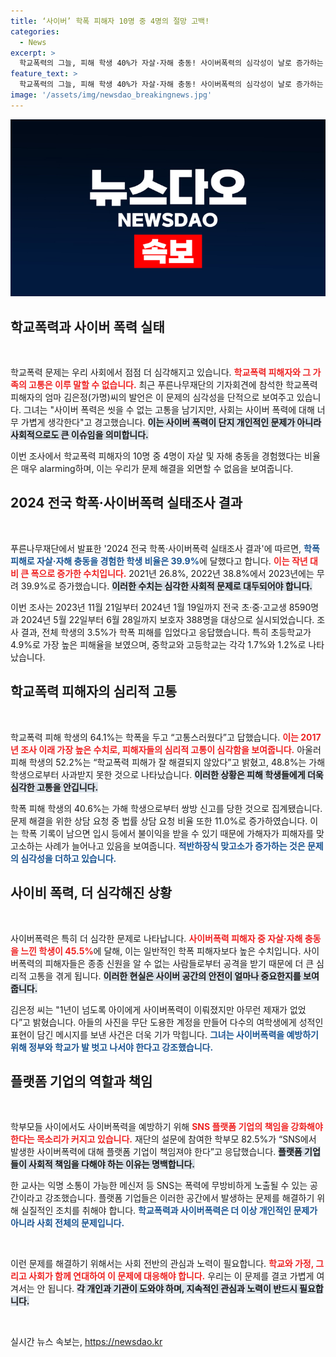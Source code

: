 ```yaml
---
title: ‘사이버’ 학폭 피해자 10명 중 4명의 절망 고백!
categories:
  - News
excerpt: >
  학교폭력의 그늘, 피해 학생 40%가 자살·자해 충동! 사이버폭력의 심각성이 날로 증가하는 가운데, 피해자들의 고통을 외면한 사회의 무관심이 도마 위에 올랐다. 그들이 원하는 건 무엇일까요?
feature_text: >
  학교폭력의 그늘, 피해 학생 40%가 자살·자해 충동! 사이버폭력의 심각성이 날로 증가하는 가운데, 피해자들의 고통을 외면한 사회의 무관심이 도마 위에 올랐다. 그들이 원하는 건 무엇일까요?
image: '/assets/img/newsdao_breakingnews.jpg'
---
```


<p><img src="/assets/img/newsdao_breakingnews.jpg" alt="implanttips 속보" /></p>

<h2 data-ke-size="size26">학교폭력과 사이버 폭력 실태</h2>

<p data-ke-size="size16">&nbsp;</p> 

<p>학교폭력 문제는 우리 사회에서 점점 더 심각해지고 있습니다. <b><span style="color: #ee2323;">학교폭력 피해자와 그 가족의 고통은 이루 말할 수 없습니다.</span></b> 최근 푸른나무재단의 기자회견에 참석한 학교폭력 피해자의 엄마 김은정(가명)씨의 발언은 이 문제의 심각성을 단적으로 보여주고 있습니다. 그녀는 "사이버 폭력은 씻을 수 없는 고통을 남기지만, 사회는 사이버 폭력에 대해 너무 가볍게 생각한다"고 경고했습니다. <b><span style="background-color: #21538527;">이는 사이버 폭력이 단지 개인적인 문제가 아니라 사회적으로도 큰 이슈임을 의미합니다.</span></b>  </p>

<p>이번 조사에서 학교폭력 피해자의 10명 중 4명이 자살 및 자해 충동을 경험했다는 비율은 매우 alarming하며, 이는 우리가 문제 해결을 외면할 수 없음을 보여줍니다. </p>

<h2 data-ke-size="size26">2024 전국 학폭·사이버폭력 실태조사 결과</h2>

<p data-ke-size="size16">&nbsp;</p> 

<p>푸른나무재단에서 발표한 '2024 전국 학폭·사이버폭력 실태조사 결과'에 따르면, <b><span style="color: #1a5490;">학폭 피해로 자살·자해 충동을 경험한 학생 비율은 39.9%</span></b>에 달했다고 합니다. <b><span style="color: #ee2323;">이는 작년 대비 큰 폭으로 증가한 수치입니다.</span></b> 2021년 26.8%, 2022년 38.8%에서 2023년에는 무려 39.9%로 증가했습니다. <b><span style="background-color: #21538527;">이러한 수치는 심각한 사회적 문제로 대두되어야 합니다.</span></b> </p>

<p>이번 조사는 2023년 11월 21일부터 2024년 1월 19일까지 전국 초·중·고교생 8590명과 2024년 5월 22일부터 6월 28일까지 보호자 388명을 대상으로 실시되었습니다. 조사 결과, 전체 학생의 3.5%가 학폭 피해를 입었다고 응답했습니다. 특히 초등학교가 4.9%로 가장 높은 피해율을 보였으며, 중학교와 고등학교는 각각 1.7%와 1.2%로 나타났습니다. </p>

<h2 data-ke-size="size26">학교폭력 피해자의 심리적 고통</h2>

<p data-ke-size="size16">&nbsp;</p> 

<p>학교폭력 피해 학생의 64.1%는 학폭을 두고 “고통스러웠다”고 답했습니다. <b><span style="color: #ee2323;">이는 2017년 조사 이래 가장 높은 수치로, 피해자들의 심리적 고통이 심각함을 보여줍니다.</span></b> 아울러 피해 학생의 52.2%는 “학교폭력 피해가 잘 해결되지 않았다”고 밝혔고, 48.8%는 가해 학생으로부터 사과받지 못한 것으로 나타났습니다. <b><span style="background-color: #21538527;">이러한 상황은 피해 학생들에게 더욱 심각한 고통을 안깁니다.</span></b> </p>

<p>학폭 피해 학생의 40.6%는 가해 학생으로부터 쌍방 신고를 당한 것으로 집계됐습니다. 문제 해결을 위한 상담 요청 중 법률 상담 요청 비율 또한 11.0%로 증가하였습니다. 이는 학폭 기록이 남으면 입시 등에서 불이익을 받을 수 있기 때문에 가해자가 피해자를 맞고소하는 사례가 늘어나고 있음을 보여줍니다. <b><span style="color: #1a5490;">적반하장식 맞고소가 증가하는 것은 문제의 심각성을 더하고 있습니다.</span></b></p>

<h2 data-ke-size="size26">사이비 폭력, 더 심각해진 상황</h2>

<p data-ke-size="size16">&nbsp;</p> 

<p>사이버폭력은 특히 더 심각한 문제로 나타납니다. <b><span style="color: #ee2323;">사이버폭력 피해자 중 자살·자해 충동을 느낀 학생이 45.5%</span></b>에 달해, 이는 일반적인 학폭 피해자보다 높은 수치입니다. 사이버폭력의 피해자들은 종종 신원을 알 수 없는 사람들로부터 공격을 받기 때문에 더 큰 심리적 고통을 겪게 됩니다. <b><span style="background-color: #21538527;">이러한 현실은 사이버 공간의 안전이 얼마나 중요한지를 보여줍니다.</span></b> </p>

<p>김은정 씨는 "1년이 넘도록 아이에게 사이버폭력이 이뤄졌지만 아무런 제재가 없었다”고 밝혔습니다. 아들의 사진을 무단 도용한 계정을 만들어 다수의 여학생에게 성적인 표현이 담긴 메시지를 보낸 사건은 더욱 기가 막힙니다. <b><span style="color: #1a5490;">그녀는 사이버폭력을 예방하기 위해 정부와 학교가 발 벗고 나서야 한다고 강조했습니다.</span></b> </p>

<h2 data-ke-size="size26">플랫폼 기업의 역할과 책임</h2>

<p data-ke-size="size16">&nbsp;</p> 

<p>학부모들 사이에서도 사이버폭력을 예방하기 위해 <b><span style="color: #ee2323;">SNS 플랫폼 기업의 책임을 강화해야 한다는 목소리가 커지고 있습니다.</span></b> 재단의 설문에 참여한 학부모 82.5%가 “SNS에서 발생한 사이버폭력에 대해 플랫폼 기업이 책임져야 한다”고 응답했습니다. <b><span style="background-color: #21538527;">플랫폼 기업들이 사회적 책임을 다해야 하는 이유는 명백합니다.</span></b> </p>

<p>한 교사는 익명 소통이 가능한 메신저 등 SNS는 폭력에 무방비하게 노출될 수 있는 공간이라고 강조했습니다. 플랫폼 기업들은 이러한 공간에서 발생하는 문제를 해결하기 위해 실질적인 조치를 취해야 합니다. <b><span style="color: #1a5490;">학교폭력과 사이버폭력은 더 이상 개인적인 문제가 아니라 사회 전체의 문제입니다.</span></b> </p>

<p data-ke-size="size16">&nbsp;</p> 

<p>이런 문제를 해결하기 위해서는 사회 전반의 관심과 노력이 필요합니다. <b><span style="color: #ee2323;">학교와 가정, 그리고 사회가 함께 연대하여 이 문제에 대응해야 합니다.</span></b> 우리는 이 문제를 결코 가볍게 여겨서는 안 됩니다. <b><span style="background-color: #21538527;">각 개인과 기관이 도와야 하며, 지속적인 관심과 노력이 반드시 필요합니다.</span></b> </p>

<p data-ke-size="size16">&nbsp;</p> 
실시간 뉴스 속보는, <a href="https://newsdao.kr" rel="dofollow">https://newsdao.kr</a>


